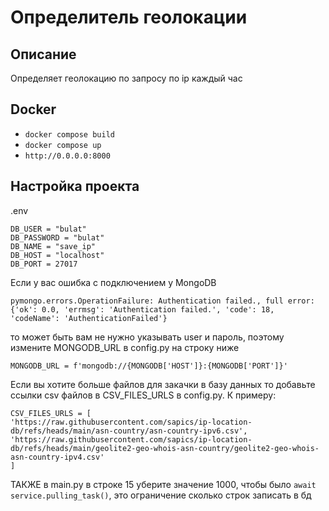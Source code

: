 # Определитель геолокации
## Описание
Определяет геолокацию по запросу по ip каждый час

## Docker
- `docker compose build`
- `docker compose up`
- `http://0.0.0.0:8000`

## Настройка проекта
.env
```
DB_USER = "bulat"
DB_PASSWORD = "bulat"
DB_NAME = "save_ip"
DB_HOST = "localhost"
DB_PORT = 27017
```

Если у вас ошибка с подключением у MongoDB
```
pymongo.errors.OperationFailure: Authentication failed., full error: {'ok': 0.0, 'errmsg': 'Authentication failed.', 'code': 18, 'codeName': 'AuthenticationFailed'}
``` 
то может быть вам не нужно указывать user и пароль, поэтому измените MONGODB_URL в config.py на строку ниже
```
MONGODB_URL = f'mongodb://{MONGODB['HOST']}:{MONGODB['PORT']}'
```

Если вы хотите больше файлов для закачки в базу данных то добавьте ссылки csv файлов в CSV_FILES_URLS в config.py. К примеру:
```
CSV_FILES_URLS = [
'https://raw.githubusercontent.com/sapics/ip-location-db/refs/heads/main/asn-country/asn-country-ipv6.csv', 'https://raw.githubusercontent.com/sapics/ip-location-db/refs/heads/main/geolite2-geo-whois-asn-country/geolite2-geo-whois-asn-country-ipv4.csv'
]
```
ТАКЖЕ в main.py в строке 15 уберите значение 1000, чтобы было `await service.pulling_task()`, это ограничение сколько строк записать в бд

